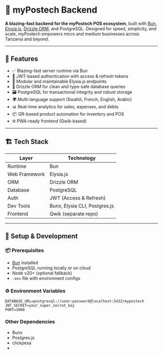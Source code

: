 # 🧠 myPostech Backend

**A blazing-fast backend for the myPostech POS ecosystem**, built with [Bun](https://bun.sh/), [Elysia.js](https://elysiajs.com/), [Drizzle ORM](https://orm.drizzle.team/), and PostgreSQL. Designed for speed, simplicity, and scale, myPostech empowers micro and medium businesses across Tanzania and beyond.

---

## 🚀 Features

- ✅ Blazing-fast server runtime via Bun
- 🔐 JWT-based authentication with access & refresh tokens
- 🧰 Modular and maintainable Elysia.js endpoints
- 🧠 Drizzle ORM for clean and type-safe database queries
- 🗃️ PostgreSQL for transactional integrity and robust storage
- 🌍 Multi-language support (Swahili, French, English, Arabic)
- 📊 Real-time analytics for sales, expenses, and debts
- 📦 QR-based product automation for inventory and POS
- 🌐 PWA-ready frontend (Qwik-based)

---

## 🏗️ Tech Stack

| Layer         | Technology        |
| ------------- | ----------------- |
| Runtime       | Bun               |
| Web Framework | Elysia.js         |
| ORM           | Drizzle ORM       |
| Database      | PostgreSQL        |
| Auth          | JWT (Access & Refresh) |
| Dev Tools     | Bunx, Elysia CLI, Postgres.js |
| Frontend      | Qwik (separate repo) |

---

## 🧪 Setup & Development

### 📦 Prerequisites

- [Bun](https://bun.sh/) installed
- PostgreSQL running locally or on cloud
- Node v20+ (optional fallback)
- `.env` file with environment configs

### ⚙️ Environment Variables

```env
DATABASE_URL=postgresql://user:password@localhost:5432/mypostech
JWT_SECRET=your_super_secret_key
PORT=3000
```

### Other Dependencies

- Bunx
- Postgres.js
- clickpesa
- 
